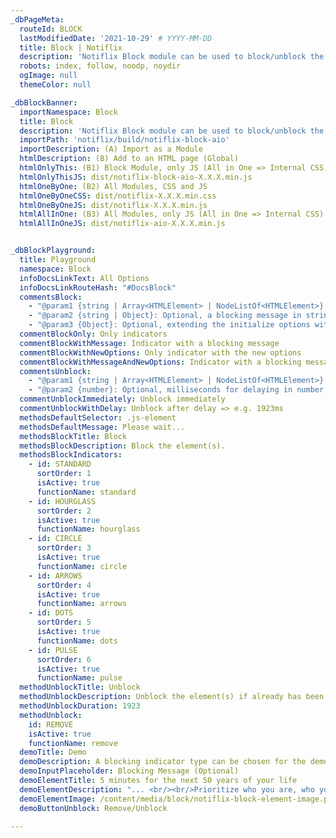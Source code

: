 ```yaml
---
_dbPageMeta:
  routeId: BLOCK
  lastModifiedDate: '2021-10-29' # YYYY-MM-DD
  title: Block | Notiflix
  description: 'Notiflix Block module can be used to block/unblock the elements during a process (Fetch/XHR), without locking the browser or the other elements/components to prevent the user’s interactions on the blocked elements.'
  robots: index, follow, noodp, noydir
  ogImage: null
  themeColor: null

_dbBlockBanner:
  importNamespace: Block
  title: Block
  description: 'Notiflix Block module can be used to block/unblock the elements during a process (Fetch/XHR), without locking the browser or the other elements/components to prevent the user’s interactions on the blocked elements.'
  importPath: 'notiflix/build/notiflix-block-aio'
  importDescription: (A) Import as a Module
  htmlDescription: (B) Add to an HTML page (Global)
  htmlOnlyThis: (B1) Block Module, only JS (All in One => Internal CSS)
  htmlOnlyThisJS: dist/notiflix-block-aio-X.X.X.min.js
  htmlOneByOne: (B2) All Modules, CSS and JS
  htmlOneByOneCSS: dist/notiflix-X.X.X.min.css
  htmlOneByOneJS: dist/notiflix-X.X.X.min.js
  htmlAllInOne: (B3) All Modules, only JS (All in One => Internal CSS)
  htmlAllInOneJS: dist/notiflix-aio-X.X.X.min.js


_dbBlockPlayground:
  title: Playground
  namespace: Block
  infoDocsLinkText: All Options
  infoDocsLinkRouteHash: "#DocsBlock"
  commentsBlock:
    - "@param1 {string | Array<HTMLElement> | NodeListOf<HTMLElement>}:  Required, CSS selector(s) that matches the element(s) | Array of HTMLElments | NodeListOf HTMLElments to block."
    - "@param2 {string | Object}: Optional, a blocking message in string format. Or, extending the initialize options with the new options for each block element."
    - "@param3 {Object}: Optional, extending the initialize options with new the options for each block element. (If the second parameter has been already used for a blocking message.)"
  commentBlockOnly: Only indicators
  commentBlockWithMessage: Indicator with a blocking message
  commentBlockWithNewOptions: Only indicator with the new options
  commentBlockWithMessageAndNewOptions: Indicator with a blocking message, and the new options
  commentsUnblock:
    - "@param1 {string | Array<HTMLElement> | NodeListOf<HTMLElement>}: Required, CSS selector(s) that matches the element(s) | Array of HTMLElments | NodeListOf HTMLElments to unblock."
    - "@param2 {number}: Optional, milliseconds for delaying in number format."
  commentUnblockImmediately: Unblock immediately
  commentUnblockWithDelay: Unblock after delay => e.g. 1923ms
  methodsDefaultSelector: .js-element
  methodsDefaultMessage: Please wait...
  methodsBlockTitle: Block
  methodsBlockDescription: Block the element(s).
  methodsBlockIndicators:
    - id: STANDARD
      sortOrder: 1
      isActive: true
      functionName: standard
    - id: HOURGLASS
      sortOrder: 2
      isActive: true
      functionName: hourglass
    - id: CIRCLE
      sortOrder: 3
      isActive: true
      functionName: circle
    - id: ARROWS
      sortOrder: 4
      isActive: true
      functionName: arrows
    - id: DOTS
      sortOrder: 5
      isActive: true
      functionName: dots
    - id: PULSE
      sortOrder: 6
      isActive: true
      functionName: pulse
  methodUnblockTitle: Unblock
  methodUnblockDescription: Unblock the element(s) if already has been blocked.
  methodUnblockDuration: 1923
  methodUnblock:
    id: REMOVE
    isActive: true
    functionName: remove
  demoTitle: Demo
  demoDescription: A blocking indicator type can be chosen for the demonstration.
  demoInputPlaceholder: Blocking Message (Optional)
  demoElementTitle: 5 minutes for the next 50 years of your life
  demoElementDescription: "... <br/><br/>Prioritize who you are, who you want to be and don’t spend time with anything that antagonizes your character. <br/><br/>Be brave, take the hill, but first answer that question: What’s my hill? <br/><br/>So first we have to define success for ourselves. And then we have to put in the work to maintain it. Make that daily tally. Tend to our garden. Keep the things that are important to us in good shape. <br/><br/>..."
  demoElementImage: /content/media/block/notiflix-block-element-image.png
  demoButtonUnblock: Remove/Unblock

---
```

